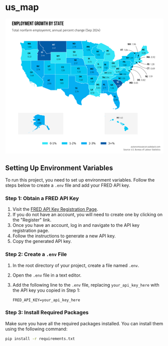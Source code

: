 # us_map

![Final plot](https://github.com/martingeew/us_map/blob/main/reports/figures/employment_map.png?raw=true)


## Setting Up Environment Variables

To run this project, you need to set up environment variables. Follow the steps below to create a `.env` file and add your FRED API key.

### Step 1: Obtain a FRED API Key

1. Visit the [FRED API Key Registration Page](https://fred.stlouisfed.org/docs/api/api_key.html).
2. If you do not have an account, you will need to create one by clicking on the "Register" link.
3. Once you have an account, log in and navigate to the API key registration page.
4. Follow the instructions to generate a new API key.
5. Copy the generated API key.

### Step 2: Create a `.env` File

1. In the root directory of your project, create a file named `.env`.
2. Open the `.env` file in a text editor.
3. Add the following line to the `.env` file, replacing `your_api_key_here` with the API key you copied in Step 1:

    ```properties
    FRED_API_KEY=your_api_key_here
    ```

### Step 3: Install Required Packages
Make sure you have all the required packages installed. You can install them using the following command:
```sh
pip install -r requirements.txt
```
